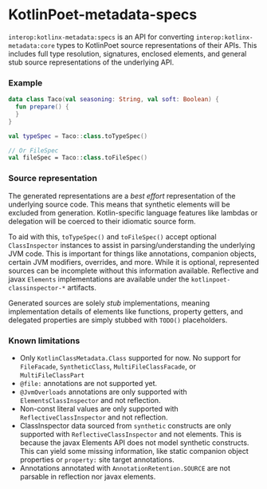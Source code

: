 KotlinPoet-metadata-specs
=========================

`interop:kotlinx-metadata:specs` is an API for converting `interop:kotlinx-metadata:core` types to
KotlinPoet source representations of their APIs. This includes full type resolution, signatures,
enclosed elements, and general stub source representations of the underlying API.

### Example

```kotlin
data class Taco(val seasoning: String, val soft: Boolean) {
  fun prepare() {
  }
}

val typeSpec = Taco::class.toTypeSpec()

// Or FileSpec
val fileSpec = Taco::class.toFileSpec()
```

### Source representation

The generated representations are a _best effort_ representation of the underlying source code.
This means that synthetic elements will be excluded from generation. Kotlin-specific language
features like lambdas or delegation will be coerced to their idiomatic source form.

To aid with this, `toTypeSpec()` and `toFileSpec()` accept optional `ClassInspector` instances
to assist in parsing/understanding the underlying JVM code. This is important for things like
annotations, companion objects, certain JVM modifiers, overrides, and more. While it is optional,
 represented sources can be incomplete without this information available. Reflective and javax
`Elements` implementations are available under the `kotlinpoet-classinspector-*` artifacts.

Generated sources are solely _stub_ implementations, meaning implementation details of elements
like functions, property getters, and delegated properties are simply stubbed with `TODO()`
placeholders.

### Known limitations

- Only `KotlinClassMetadata.Class` supported for now. No support for `FileFacade`, `SyntheticClass`, `MultiFileClassFacade`, or `MultiFileClassPart`
- `@file:` annotations are not supported yet.
- `@JvmOverloads` annotations are only supported with `ElementsClassInspector` and not reflection.
- Non-const literal values are only supported with `ReflectiveClassInspector` and not reflection.
- ClassInspector data sourced from `synthetic` constructs are only supported with
`ReflectiveClassInspector` and not elements. This is because the javax Elements API does not model
synthetic constructs. This can yield some missing information, like static companion object properties
or `property:` site target annotations.
- Annotations annotated with `AnnotationRetention.SOURCE` are not parsable in reflection nor javax elements.
